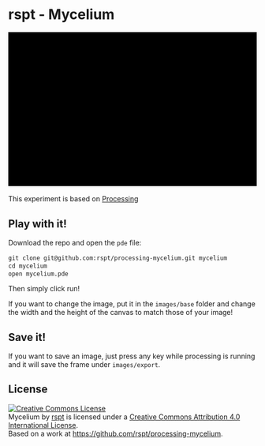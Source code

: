 # rspt - Mycelium

![Alt Text](./images/starwars.gif)

This experiment is based on [Processing](https://processing.org)

## Play with it!

Download the repo and open the `pde` file:

```
git clone git@github.com:rspt/processing-mycelium.git mycelium
cd mycelium
open mycelium.pde
```

Then simply click run!

If you want to change the image, put it in the `images/base` folder and change the width and the height of the canvas to match those of your image!

## Save it!

If you want to save an image, just press any key while processing is running and it will save the frame under `images/export`.

## License

<a rel="license" href="http://creativecommons.org/licenses/by/4.0/"><img alt="Creative Commons License" style="border-width:0" src="https://i.creativecommons.org/l/by/4.0/88x31.png" /></a><br /><span xmlns:dct="http://purl.org/dc/terms/" property="dct:title">Mycelium</span> by <a xmlns:cc="http://creativecommons.org/ns#" href="https://rspt.io" property="cc:attributionName" rel="cc:attributionURL">rspt</a> is licensed under a <a rel="license" href="http://creativecommons.org/licenses/by/4.0/">Creative Commons Attribution 4.0 International License</a>.<br />Based on a work at <a xmlns:dct="http://purl.org/dc/terms/" href="https://github.com/rspt/processing-mycelium" rel="dct:source">https://github.com/rspt/processing-mycelium</a>.

